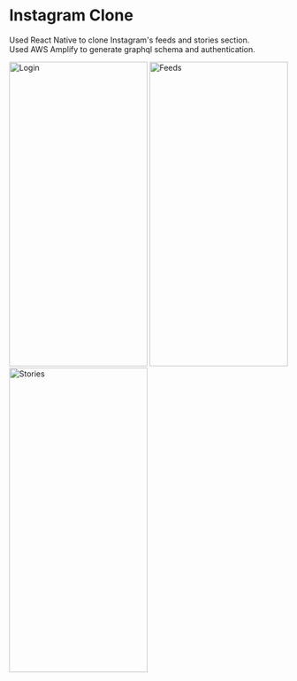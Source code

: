 # Instagram Clone

Used React Native to clone Instagram's feeds and stories section. \
Used AWS Amplify to generate graphql schema and authentication.



<img alt="Login" src="https://user-images.githubusercontent.com/17081705/125193144-989f8780-e268-11eb-968d-b4b6470bdd2c.png" width="250" height="550">

<img alt="Feeds" src="https://user-images.githubusercontent.com/17081705/125193129-89b8d500-e268-11eb-80cf-d626680e301b.png" width="250" height="550">

<img alt="Stories" src="https://user-images.githubusercontent.com/17081705/125193153-a1905900-e268-11eb-9e1d-b941e06774dd.png" width="250" height="550">
